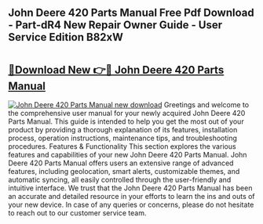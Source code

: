 ## John Deere 420 Parts Manual Free Pdf Download - Part-dR4 New Repair Owner Guide - User Service Edition B82xW

# <h2><a href="http://bc88102.oget.top/?id=John+Deere+420+Parts+Manual">🔗Download New 👉🔴 John Deere 420 Parts Manual</a></h2>

[![John Deere 420 Parts Manual new download](https://i.imgur.com/5g1atiW.png)](http://bc88102.oget.top/?id=John+Deere+420+Parts+Manual)
Greetings and welcome to the comprehensive user manual for your newly acquired John Deere 420 Parts Manual. This guide is intended to help you get the most out of your product by providing a thorough explanation of its features, installation process, operation instructions, maintenance tips, and troubleshooting procedures. Features & Functionality This section explores the various features and capabilities of your new John Deere 420 Parts Manual. John Deere 420 Parts Manual offers users an extensive range of advanced features, including geolocation, smart alerts, customizable themes, and automatic syncing, all easily controlled through the user-friendly and intuitive interface. We trust that the John Deere 420 Parts Manual has been an accurate and detailed resource in your efforts to learn the ins and outs of your new device. In case of any queries or concerns, please do not hesitate to reach out to our customer service team.
